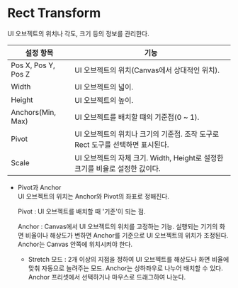 # Rect Transform
UI 오브젝트의 위치나 각도, 크기 등의 정보를 관리한다.

|설정 항목          |기능|
|-------------------|---------------|
|Pos X, Pos Y, Pos Z|UI 오브젝트의 위치(Canvas에서 상대적인 위치).|
|Width              |UI 오브젝트의 넓이.|
|Height             |UI 오브젝트의 높이.|
|Anchors(Min, Max)  |UI 오브젝트를 배치할 떄의 기준점(0 ~ 1).|
|Pivot              |UI 오브젝트의 위치나 크기의 기준점. 조작 도구로 Rect 도구를 선택하면 표시된다.|
|Scale              |UI 오브젝트의 자체 크기. Width, Height로 설정한 크기를 비율로 설정한 값이다.|

- Pivot과 Anchor  
    UI 오브젝트의 위치는 Anchor와 Pivot의 좌표로 정해진다.

    Pivot : UI 오브젝트를 배치할 때 '기준'이 되는 점.
        
    Anchor : Canvas에서 UI 오브젝트의 위치를 고정하는 기능. 실행되는 기기의 화면 비율이나 해상도가 변하면 Anchor를 기준으로 UI 오브젝트의 위치가 조정된다. Anchor는 Canvas 안쪽에 위치시켜야 한다.  
    - Stretch 모드 : 2개 이상의 지점을 정하여 UI 오브젝트를 해상도나 화면 비율에 맞춰 자동으로 늘려주는 모드. Anchor는 상하좌우로 나누어 배치할 수 있다. Anchor 프리셋에서 선택하거나 마우스로 드래그하여 나눈다.

